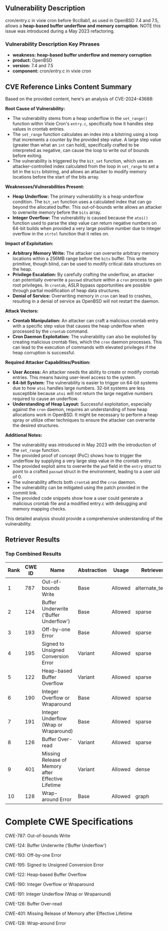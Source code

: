 ## Vulnerability Description
cron/entry.c in vixie cron before 9cc8ab1, as used in OpenBSD 7.4 and 7.5, allows a **heap-based buffer underflow and memory corruption**. NOTE this issue was introduced during a May 2023 refactoring.

### Vulnerability Description Key Phrases
- **weakness:** **heap-based buffer underflow and memory corruption**
- **product:** OpenBSD
- **version:** 7.4 and 7.5
- **component:** cron/entry.c in vixie cron

## CVE Reference Links Content Summary
Based on the provided content, here's an analysis of CVE-2024-43688:

**Root Cause of Vulnerability:**

*   The vulnerability stems from a heap underflow in the `set_range()` function within Vixie Cron's `entry.c`, specifically how it handles step values in crontab entries.
*   The `set_range` function calculates an index into a bitstring using a loop that increments a counter by the provided step value. A large step value (greater than what an `int` can hold), specifically crafted to be interpreted as negative, can cause the loop to write out of bounds before exiting.
*   The vulnerability is triggered by the `bit_set` function, which uses an attacker-controlled index calculated from the loop in `set_range` to set a bit in the `bits` bitstring, and allows an attacker to modify memory locations before the start of the bits array.

**Weaknesses/Vulnerabilities Present:**

*   **Heap Underflow:** The primary vulnerability is a heap underflow condition. The `bit_set` function uses a calculated index that can go beyond the allocated buffer. This out-of-bounds write allows an attacker to overwrite memory before the `bits` array.
*   **Integer Overflow:**  The vulnerability is caused because the `atoi()` function used to parse the step value can return negative numbers on 64-bit builds when provided a very large positive number due to integer overflow in the `strtol` function that it relies on.

**Impact of Exploitation:**

*   **Arbitrary Memory Write:** The attacker can overwrite arbitrary memory locations within a 256MB range before the `bits` buffer. This write primitive, though blind, can be used to modify critical data structures on the heap.
*   **Privilege Escalation:** By carefully crafting the underflow, an attacker can potentially overwrite a `passwd` structure within a `cron` process to gain root privileges. In `crontab`, ASLR bypass opportunities are possible through partial modification of heap data structures.
*  **Denial of Service:** Overwriting memory in `cron` can lead to crashes, resulting in a denial of service as OpenBSD will not restart the daemon.

**Attack Vectors:**

*   **Crontab Manipulation:** An attacker can craft a malicious crontab entry with a specific step value that causes the heap underflow when processed by the `crontab` command.
*   **Cron Daemon Exploitation:** The vulnerability can also be exploited by creating malicious crontab files, which the `cron` daemon processes. This can lead to the execution of commands with elevated privileges if the heap corruption is successful.

**Required Attacker Capabilities/Position:**

*   **User Access:** An attacker needs the ability to create or modify crontab entries. This means having user-level access to the system.
*   **64-bit System:** The vulnerability is easier to trigger on 64-bit systems due to how `atoi` handles large numbers. 32-bit systems are less susceptible because `atoi` will not return the large negative numbers required to cause an underflow.
*   **Understanding of Heap Layout:** Successful exploitation, especially against the `cron` daemon, requires an understanding of how heap allocations work in OpenBSD. It might be necessary to perform a heap spray or utilize other techniques to ensure the attacker can overwrite the desired structures.

**Additional Notes:**

*   The vulnerability was introduced in May 2023 with the introduction of the `set_range` function.
*   The provided proof of concept (PoC) shows how to trigger the underflow by supplying a very large step value in the crontab entry.
*   The provided exploit aims to overwrite the `pwd` field in the `entry` struct to point to a crafted `passwd` struct in the environment, leading to a user uid of 0.
*   The vulnerability affects both `crontab` and the `cron` daemon.
*   The vulnerability can be mitigated using the patch provided in the commit link.
*   The provided code snippets show how a user could generate a malicious crontab file and a modified entry.c with debugging and memory mapping checks.

This detailed analysis should provide a comprehensive understanding of the vulnerability.

## Retriever Results

### Top Combined Results

| Rank | CWE ID | Name | Abstraction | Usage  | Retrievers | Individual Scores |
|------|--------|------|-------------|-------|------------|-------------------|
| 1 | 787 | Out-of-bounds Write | Base | Allowed | alternate_terms | 1.000 |
| 2 | 124 | Buffer Underwrite ('Buffer Underflow') | Base | Allowed | sparse | 0.234 |
| 3 | 193 | Off-by-one Error | Base | Allowed | sparse | 0.230 |
| 4 | 195 | Signed to Unsigned Conversion Error | Variant | Allowed | sparse | 0.230 |
| 5 | 122 | Heap-based Buffer Overflow | Variant | Allowed | sparse | 0.226 |
| 6 | 190 | Integer Overflow or Wraparound | Base | Allowed | sparse | 0.218 |
| 7 | 191 | Integer Underflow (Wrap or Wraparound) | Base | Allowed | sparse | 0.217 |
| 8 | 126 | Buffer Over-read | Variant | Allowed | sparse | 0.209 |
| 9 | 401 | Missing Release of Memory after Effective Lifetime | Variant | Allowed | dense | 0.587 |
| 10 | 128 | Wrap-around Error | Base | Allowed | graph | 0.002 |



# Complete CWE Specifications

CWE-787: Out-of-bounds Write

CWE-124: Buffer Underwrite ('Buffer Underflow')

CWE-193: Off-by-one Error

CWE-195: Signed to Unsigned Conversion Error

CWE-122: Heap-based Buffer Overflow

CWE-190: Integer Overflow or Wraparound

CWE-191: Integer Underflow (Wrap or Wraparound)

CWE-126: Buffer Over-read

CWE-401: Missing Release of Memory after Effective Lifetime

CWE-128: Wrap-around Error